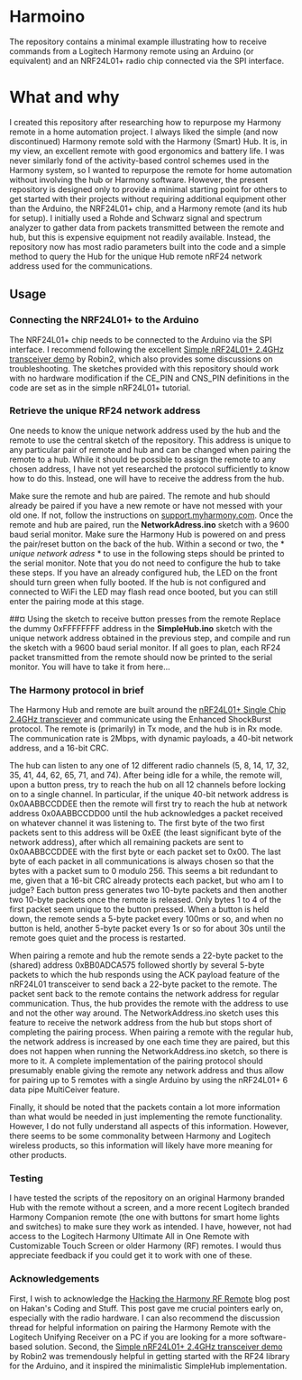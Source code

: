# Harmoino
The repository contains a minimal example illustrating how to receive commands from a Logitech Harmony remote using an Arduino (or equivalent) and an NRF24L01+ radio chip connected via the SPI interface.

# What and why
I created this repository after researching how to repurpose my Harmony remote in a home automation project. I always liked the simple (and now discontinued) Harmony remote sold with the Harmony (Smart) Hub. It is, in my view, an excellent remote with good ergonomics and battery life. I was never similarly fond of the activity-based control schemes used in the Harmony system, so I wanted to repurpose the remote for home automation without involving the hub or Harmony software. However, the present repository is designed only to provide a minimal starting point for others to get started with their projects without requiring additional equipment other than the Arduino, the NRF24L01+ chip, and a Harmony remote (and its hub for setup). I initially used a Rohde and Schwarz signal and spectrum analyzer to gather data from packets transmitted between the remote and hub, but this is expensive equipment not readily available. Instead, the repository now has most radio parameters built into the code and a simple method to query the Hub for the unique Hub remote nRF24 network address used for the communications.

## Usage

### Connecting the NRF24L01+ to the Arduino
The NRF24L01+ chip needs to be connected to the Arduino via the SPI interface. I recommend following the excellent [Simple nRF24L01+ 2.4GHz transceiver demo](https://forum.arduino.cc/t/simple-nrf24l01-2-4ghz-transceiver-demo/405123) by Robin2, which also provides some discussions on troubleshooting. The sketches provided with this repository should work with no hardware modification if the CE_PIN and CNS_PIN definitions in the code are set as in the simple nRF24L01+ tutorial.

### Retrieve the unique RF24 network address
One needs to know the unique network address used by the hub and the remote to use the central sketch of the repository. This address is unique to any particular pair of remote and hub and can be changed when pairing the remote to a hub. While it should be possible to assign the remote to any chosen address, I have not yet researched the protocol sufficiently to know how to do this. Instead, one will have to receive the address from the hub.

Make sure the remote and hub are paired. The remote and hub should already be paired if you have a new remote or have not messed with your old one. If not, follow the instructions on [support.myharmony.com](https://support.myharmony.com/en-gb/how-to-re-pair-harmony-with-your-remote-or-keyboard). Once the remote and hub are paired, run the **NetworkAdress.ino** sketch with a 9600 baud serial monitor. Make sure the Harmony Hub is powered on and press the pair/reset button on the back of the hub. Within a second or two, the * *unique network adress* * to use in the following steps should be printed to the serial monitor. Note that you do not need to configure the hub to take these steps. If you have an already configured hub, the LED on the front should turn green when fully booted. If the hub is not configured and connected to WiFi the LED may flash read once booted, but you can still enter the pairing mode at this stage.

##¤ Using the sketch to receive button presses from the remote
Replace the dummy 0xFFFFFFFF address in the **SimpleHub.ino** sketch with the unique network address obtained in the previous step, and compile and run the sketch with a 9600 baud serial monitor. If all goes to plan, each RF24 packet transmitted from the remote should now be printed to the serial monitor. You will have to take it from here...

### The Harmony protocol in brief
The Harmony Hub and remote are built around the [nRF24L01+ Single Chip 2.4GHz transciever](https://www.sparkfun.com/datasheets/Components/SMD/nRF24L01Pluss_Preliminary_Product_Specification_v1_0.pdf) and communicate using the Enhanced ShockBurst protocol. The remote is (primarily) in Tx mode, and the hub is in Rx mode. The communication rate is 2Mbps, with dynamic payloads, a 40-bit network address, and a 16-bit CRC.

The hub can listen to any one of 12 different radio channels (5, 8, 14, 17, 32, 35, 41, 44, 62, 65, 71, and 74). After being idle for a while, the remote will, upon a button press, try to reach the hub on all 12 channels before locking on to a single channel. In particular, if the unique 40-bit network address is 0x0AABBCCDDEE then the remote will first try to reach the hub at network address 0x0AABBCCDD00 until the hub acknowledges a packet received on whatever channel it was listening to. The first byte of the two first packets sent to this address will be 0xEE (the least significant byte of the network address), after which all remaining packets are sent to 0x0AABBCCDDEE with the first byte or each packet set to 0x00. The last byte of each packet in all communications is always chosen so that the bytes with a packet sum to 0 modulo 256. This seems a bit redundant to me, given that a 16-bit CRC already protects each packet, but who am I to judge? Each button press generates two 10-byte packets and then another two 10-byte packets once the remote is released. Only bytes 1 to 4 of the first packet seem unique to the button pressed. When a button is held down, the remote sends a 5-byte packet every 100ms or so, and when no button is held, another 5-byte packet every 1s or so for about 30s until the remote goes quiet and the process is restarted.

When pairing a remote and hub the remote sends a 22-byte packet to the (shared) address 0xBB0ADCA575 followed shortly by several 5-byte packets to which the hub responds using the ACK payload feature of the nRF24L01 transceiver to send back a 22-byte packet to the remote. The packet sent back to the remote contains the network address for regular communication. Thus, the hub provides the remote with the address to use and not the other way around. The NetworkAddress.ino sketch uses this feature to receive the network address from the hub but stops short of completing the pairing process. When pairing a remote with the regular hub, the network address is increased by one each time they are paired, but this does not happen when running the NetworkAddress.ino sketch, so there is more to it. A complete implementation of the pairing protocol should presumably enable giving the remote any network address and thus allow for pairing up to 5 remotes with a single Arduino by using the nRF24L01+ 6 data pipe MultiCeiver feature.

Finally, it should be noted that the packets contain a lot more information than what would be needed in just implementing the remote functionality. However, I do not fully understand all aspects of this information. However, there seems to be some commonality between Harmony and Logitech wireless products, so this information will likely have more meaning for other products.

### Testing

I have tested the scripts of the repository on an original Harmony branded Hub with the remote without a screen, and a more recent Logitech branded Harmony Companion remote (the one with buttons for smart home lights and switches) to make sure they work as intended. I have, however, not had access to the Logitech Harmony Ultimate All in One Remote with Customizable Touch Screen or older Harmony (RF) remotes. I would thus appreciate feedback if you could get it to work with one of these.

### Acknowledgements

First, I wish to acknowledge the [Hacking the Harmony RF Remote](https://haukcode.wordpress.com/2015/04/16/hacking-the-harmony-rf-remote/) blog post on Hakan's Coding and Stuff. This post gave me crucial pointers early on, especially with the radio hardware. I can also recommend the discussion thread for helpful information on pairing the Harmony Remote with the Logitech Unifying Receiver on a PC if you are looking for a more software-based solution. Second, the [Simple nRF24L01+ 2.4GHz transceiver demo](https://forum.arduino.cc/t/simple-nrf24l01-2-4ghz-transceiver-demo/405123) by Robin2 was tremendously helpful in getting started with the RF24 library for the Arduino, and it inspired the minimalistic SimpleHub implementation.
